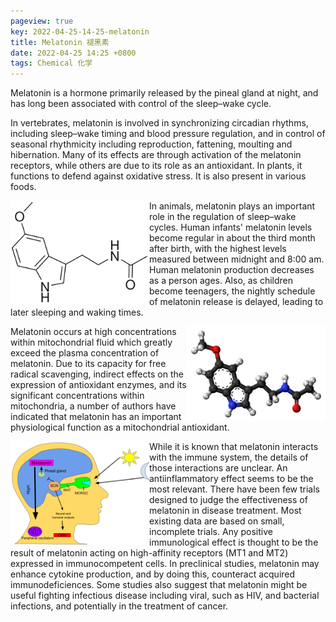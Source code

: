 ```yaml
---
pageview: true
key: 2022-04-25-14-25-melatonin
title: Melatonin 褪黑素
date: 2022-04-25 14:25 +0800
tags: Chemical 化学
---
```


Melatonin is a hormone primarily released by the pineal gland at night, and has long been associated with control of the sleep–wake cycle.

In vertebrates, melatonin is involved in synchronizing circadian rhythms, including sleep–wake timing and blood pressure regulation, and in control of seasonal rhythmicity including reproduction, fattening, moulting and hibernation. Many of its effects are through activation of the melatonin receptors, while others are due to its role as an antioxidant. In plants, it functions to defend against oxidative stress. It is also present in various foods.

<img src="/assets/images/melatonin.svg" width="222" align="left">

In animals, melatonin plays an important role in the regulation of sleep–wake cycles. Human infants' melatonin levels become regular in about the third month after birth, with the highest levels measured between midnight and 8:00 am. Human melatonin production decreases as a person ages. Also, as children become teenagers, the nightly schedule of melatonin release is delayed, leading to later sleeping and waking times.

<img src="/assets/images/ball.png" width="222" align="right">

Melatonin occurs at high concentrations within mitochondrial fluid which greatly exceed the plasma concentration of melatonin. Due to its capacity for free radical scavenging, indirect effects on the expression of antioxidant enzymes, and its significant concentrations within mitochondria, a number of authors have indicated that melatonin has an important physiological function as a mitochondrial antioxidant.

<img src="/assets/images/rhythm.svg" width="222" align="left">

While it is known that melatonin interacts with the immune system, the details of those interactions are unclear. An antiinflammatory effect seems to be the most relevant. There have been few trials designed to judge the effectiveness of melatonin in disease treatment. Most existing data are based on small, incomplete trials. Any positive immunological effect is thought to be the result of melatonin acting on high-affinity receptors (MT1 and MT2) expressed in immunocompetent cells. In preclinical studies, melatonin may enhance cytokine production, and by doing this, counteract acquired immunodeficiences. Some studies also suggest that melatonin might be useful fighting infectious disease including viral, such as HIV, and bacterial infections, and potentially in the treatment of cancer.
